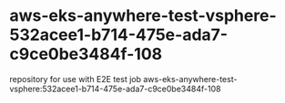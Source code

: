 # aws-eks-anywhere-test-vsphere-532acee1-b714-475e-ada7-c9ce0be3484f-108
repository for use with E2E test job aws-eks-anywhere-test-vsphere:532acee1-b714-475e-ada7-c9ce0be3484f-108
